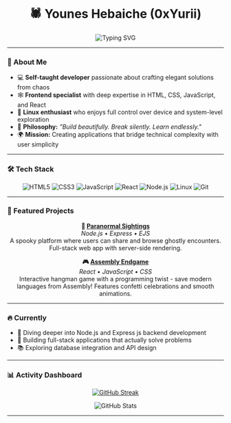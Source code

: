 <h1 align="center">🕷️ Younes Hebaiche (0xYurii)</h1>

<p align="center">
  <img src="https://readme-typing-svg.demolab.com?font=Fira+Code&size=24&pause=1000&color=00FF00&center=true&vCenter=true&width=500&lines=Crafting+logic...;Crushing+lies...;Hunting+truth+in+code." alt="Typing SVG" />
</p>

---

### 🧠 About Me
- 💻 **Self-taught developer** passionate about crafting elegant solutions from chaos
- 🕸️ **Frontend specialist** with deep expertise in HTML, CSS, JavaScript, and React
- 🐧 **Linux enthusiast** who enjoys full control over device and system-level exploration  
- 🎯 **Philosophy:** *"Build beautifully. Break silently. Learn endlessly."*
- 🌍 **Mission:** Creating applications that bridge technical complexity with user simplicity


---

### 🛠️ Tech Stack

<p align="center">
  <img src="https://img.shields.io/badge/HTML5-E34F26?style=for-the-badge&logo=html5&logoColor=white" alt="HTML5"/>
  <img src="https://img.shields.io/badge/CSS3-1572B6?style=for-the-badge&logo=css3&logoColor=white" alt="CSS3"/>
  <img src="https://img.shields.io/badge/JavaScript-F7DF1E?style=for-the-badge&logo=javascript&logoColor=black" alt="JavaScript"/>
  <img src="https://img.shields.io/badge/React-20232A?style=for-the-badge&logo=react&logoColor=61DAFB" alt="React"/>
  <img src="https://img.shields.io/badge/Node.js-43853D?style=for-the-badge&logo=node.js&logoColor=white" alt="Node.js"/>
  <img src="https://img.shields.io/badge/Linux-FCC624?style=for-the-badge&logo=linux&logoColor=black" alt="Linux"/>
  <img src="https://img.shields.io/badge/Git-F05032?style=for-the-badge&logo=git&logoColor=white" alt="Git"/>
</p>

---

### 🚀 Featured Projects

<div align="center">

**👻 [Paranormal Sightings](https://github.com/0xYurii/paranormal-sightings)**  
*Node.js • Express • EJS*  
A spooky platform where users can share and browse ghostly encounters. Full-stack web app with server-side rendering.

**🎮 [Assembly Endgame](https://github.com/0xYurii/Assembly-EndGame)**  
*React • JavaScript • CSS*  
Interactive hangman game with a programming twist - save modern languages from Assembly! Features confetti celebrations and smooth animations.

</div>

---

### 🔥 Currently
- 🌱 Diving deeper into Node.js and Express js backend development
- 🎯 Building full-stack applications that actually solve problems  
- 📚 Exploring database integration and API design

---

### ​📊 Activity Dashboard  

<p align="center">
  <a href="https://git.io/streak-stats">
    <img src="https://github-readme-streak-stats-eight.vercel.app?user=0xYurii&theme=dark&hide_border=true&mode=weekly" alt="GitHub Streak"/>
  </a>
</p>

<p align="center">
  <img src="https://github-readme-stats.vercel.app/api?username=0xYurii&show_icons=true&theme=dark&hide_border=true" alt="GitHub Stats" />
</p>

---
